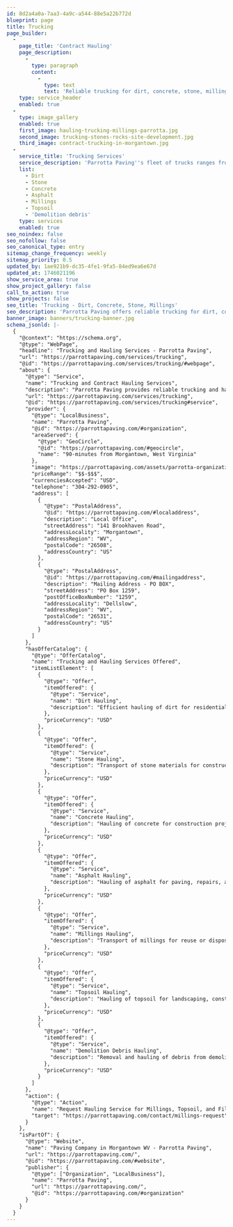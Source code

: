 ```yaml
---
id: 8d2a4a0a-7aa3-4a9c-a544-88e5a22b772d
blueprint: page
title: Trucking
page_builder:
  -
    page_title: 'Contract Hauling'
    page_description:
      -
        type: paragraph
        content:
          -
            type: text
            text: 'Reliable trucking for dirt, concrete, stone, millings, and more.'
    type: service_header
    enabled: true
  -
    type: image_gallery
    enabled: true
    first_image: hauling-trucking-millings-parrotta.jpg
    second_image: trucking-stones-rocks-site-development.jpg
    third_image: contract-trucking-in-morgantown.jpg
  -
    service_title: 'Trucking Services'
    service_description: 'Parrotta Paving''s fleet of trucks ranges from single axle dumps to tri-axle dump trucks and can provide contract hauling services for any size job. We also haul <a href="/contact/millings-request" class="underline">Millings, Top Soil and Fill Dirt</a> via our request form.'
    list:
      - Dirt
      - Stone
      - Concrete
      - Asphalt
      - Millings
      - Topsoil
      - 'Demolition debris'
    type: services
    enabled: true
seo_noindex: false
seo_nofollow: false
seo_canonical_type: entry
sitemap_change_frequency: weekly
sitemap_priority: 0.5
updated_by: 1ae921b9-dc35-4fe1-9fa5-84ed9ea6e67d
updated_at: 1746021196
show_service_area: true
show_project_gallery: false
call_to_action: true
show_projects: false
seo_title: 'Trucking - Dirt, Concrete, Stone, Millings'
seo_description: 'Parrotta Paving offers reliable trucking for dirt, concrete, stone, millings, and more. Give us a call for estimates, 304-292-0905.'
banner_image: banners/trucking-banner.jpg
schema_jsonld: |-
  {
    "@context": "https://schema.org",
    "@type": "WebPage",
    "headline": "Trucking and Hauling Services - Parrotta Paving",
    "url": "https://parrottapaving.com/services/trucking",
    "@id": "https://parrottapaving.com/services/trucking/#webpage",
    "about": {
      "@type": "Service",
      "name": "Trucking and Contract Hauling Services",
      "description": "Parrotta Paving provides reliable trucking and hauling services for materials like dirt, stone, concrete, asphalt, millings, topsoil, and demolition debris throughout Morgantown and the surrounding areas.",
      "url": "https://parrottapaving.com/services/trucking",
      "@id": "https://parrottapaving.com/services/trucking#service",
      "provider": {
        "@type": "LocalBusiness",
        "name": "Parrotta Paving",
        "@id": "https://parrottapaving.com/#organization",
        "areaServed": {
          "@type": "GeoCircle",
          "@id": "https://parrottapaving.com/#geocircle",
          "name": "90-minutes from Morgantown, West Virginia"
        },
        "image": "https://parrottapaving.com/assets/parrotta-organizational-logo.jpg",
        "priceRange": "$$-$$$",
        "currenciesAccepted": "USD",
        "telephone": "304-292-0905",
        "address": [
          {
            "@type": "PostalAddress",
            "@id": "https://parrottapaving.com/#localaddress",
            "description": "Local Office",
            "streetAddress": "141 Brookhaven Road",
            "addressLocality": "Morgantown",
            "addressRegion": "WV",
            "postalCode": "26508",
            "addressCountry": "US"
          },
          {
            "@type": "PostalAddress",
            "@id": "https://parrottapaving.com/#mailingaddress",
            "description": "Mailing Address - PO BOX",
            "streetAddress": "PO Box 1259",
            "postOfficeBoxNumber": "1259",
            "addressLocality": "Dellslow",
            "addressRegion": "WV",
            "postalCode": "26531",
            "addressCountry": "US"
          }
        ]
      },
      "hasOfferCatalog": {
        "@type": "OfferCatalog",
        "name": "Trucking and Hauling Services Offered",
        "itemListElement": [
          {
            "@type": "Offer",
            "itemOffered": {
              "@type": "Service",
              "name": "Dirt Hauling",
              "description": "Efficient hauling of dirt for residential and commercial projects."
            },
            "priceCurrency": "USD"
          },
          {
            "@type": "Offer",
            "itemOffered": {
              "@type": "Service",
              "name": "Stone Hauling",
              "description": "Transport of stone materials for construction or landscaping needs."
            },
            "priceCurrency": "USD"
          },
          {
            "@type": "Offer",
            "itemOffered": {
              "@type": "Service",
              "name": "Concrete Hauling",
              "description": "Hauling of concrete for construction projects and demolition clean-up."
            },
            "priceCurrency": "USD"
          },
          {
            "@type": "Offer",
            "itemOffered": {
              "@type": "Service",
              "name": "Asphalt Hauling",
              "description": "Hauling of asphalt for paving, repairs, and recycling."
            },
            "priceCurrency": "USD"
          },
          {
            "@type": "Offer",
            "itemOffered": {
              "@type": "Service",
              "name": "Millings Hauling",
              "description": "Transport of millings for reuse or disposal."
            },
            "priceCurrency": "USD"
          },
          {
            "@type": "Offer",
            "itemOffered": {
              "@type": "Service",
              "name": "Topsoil Hauling",
              "description": "Hauling of topsoil for landscaping, construction, and agricultural purposes."
            },
            "priceCurrency": "USD"
          },
          {
            "@type": "Offer",
            "itemOffered": {
              "@type": "Service",
              "name": "Demolition Debris Hauling",
              "description": "Removal and hauling of debris from demolition sites for safe disposal."
            },
            "priceCurrency": "USD"
          }
        ]
      },
      "action": {
        "@type": "Action",
        "name": "Request Hauling Service for Millings, Topsoil, and Fill Dirt",
        "target": "https://parrottapaving.com/contact/millings-request"
      }
    },
    "isPartOf": {
      "@type": "Website",
      "name": "Paving Company in Morgantown WV - Parrotta Paving",
      "url": "https://parrottapaving.com/",
      "@id": "https://parrottapaving.com/#website",
      "publisher": {
        "@type": ["Organization", "LocalBusiness"],
        "name": "Parrotta Paving",
        "url": "https://parrottapaving.com/",
        "@id": "https://parrottapaving.com/#organization"
      }
    }
  }
---
```

